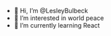 - 👋 Hi, I’m @LesleyBulbeck
- 👀 I’m interested in world peace
- 🌱 I’m currently learning React

<!---
- 💞️ I’m looking to collaborate on ...
- 📫 How to reach me ...
--->

<!---
LesleyBulbeck/LesleyBulbeck is a ✨ special ✨ repository because its `README.md` (this file) appears on your GitHub profile.
You can click the Preview link to take a look at your changes.
--->
